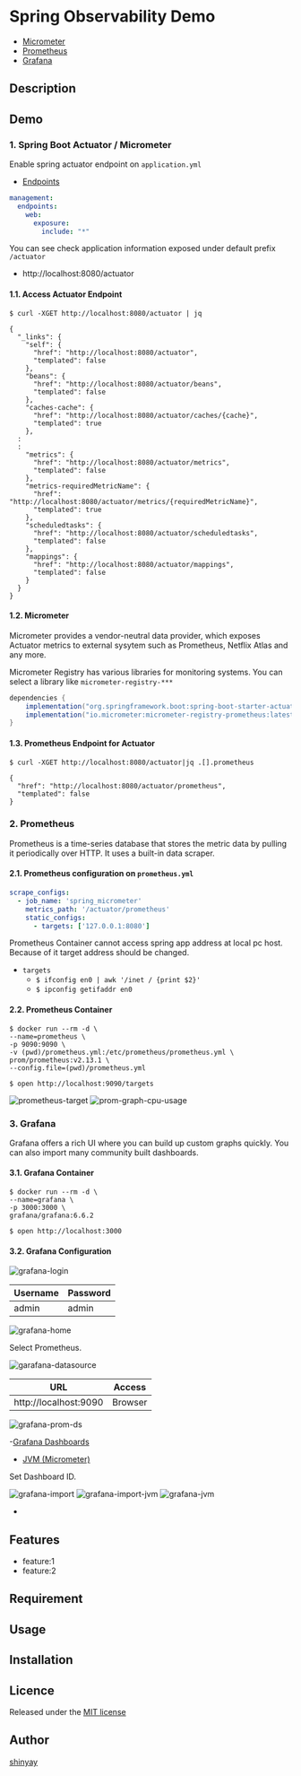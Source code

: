 # Spring Observability Demo

- [Micrometer](https://micrometer.io)
- [Prometheus](https://prometheus.io/)
- [Grafana](https://grafana.com/docs/grafana/latest/)

## Description

## Demo

### 1. Spring Boot Actuator / Micrometer

Enable spring actuator endpoint on `application.yml`

- [Endpoints](https://docs.spring.io/spring-boot/docs/current/reference/html/production-ready-features.html#production-ready-endpoints)

```yaml
management:
  endpoints:
    web:
      exposure:
        include: "*"
```

You can see check application information exposed under default prefix `/actuator`

- http://localhost:8080/actuator

#### 1.1. Access Actuator Endpoint

```
$ curl -XGET http://localhost:8080/actuator | jq

{
  "_links": {
    "self": {
      "href": "http://localhost:8080/actuator",
      "templated": false
    },
    "beans": {
      "href": "http://localhost:8080/actuator/beans",
      "templated": false
    },
    "caches-cache": {
      "href": "http://localhost:8080/actuator/caches/{cache}",
      "templated": true
    },
  :
  :
    "metrics": {
      "href": "http://localhost:8080/actuator/metrics",
      "templated": false
    },
    "metrics-requiredMetricName": {
      "href": "http://localhost:8080/actuator/metrics/{requiredMetricName}",
      "templated": true
    },
    "scheduledtasks": {
      "href": "http://localhost:8080/actuator/scheduledtasks",
      "templated": false
    },
    "mappings": {
      "href": "http://localhost:8080/actuator/mappings",
      "templated": false
    }
  }
}
```

#### 1.2. Micrometer
Micrometer provides a vendor-neutral data provider, which exposes Actuator metrics to external sysytem such as Prometheus, Netflix Atlas and any more.

Micrometer Registry has various libraries for monitoring systems. You can select a library like `micrometer-registry-***`

```gradle
dependencies {
	implementation("org.springframework.boot:spring-boot-starter-actuator")
	implementation("io.micrometer:micrometer-registry-prometheus:latest.release")
}
```

#### 1.3. Prometheus Endpoint for Actuator

```
$ curl -XGET http://localhost:8080/actuator|jq .[].prometheus

{
  "href": "http://localhost:8080/actuator/prometheus",
  "templated": false
}
```

### 2. Prometheus

Prometheus is a time-series database that stores the metric data by pulling it periodically over HTTP. It uses a built-in data scraper.

#### 2.1. Prometheus configuration on `prometheus.yml`

```yaml
scrape_configs:
  - job_name: 'spring_micrometer'
    metrics_path: '/actuator/prometheus'
    static_configs:
      - targets: ['127.0.0.1:8080']
```

Prometheus Container cannot access spring app address at local pc host. Because of it target address should be changed.

- `targets`
  - `$ ifconfig en0 | awk '/inet / {print $2}'`
  - `$ ipconfig getifaddr en0`

#### 2.2. Prometheus Container

```
$ docker run --rm -d \
--name=prometheus \
-p 9090:9090 \
-v (pwd)/prometheus.yml:/etc/prometheus/prometheus.yml \
prom/prometheus:v2.13.1 \
--config.file=(pwd)/prometheus.yml
```

```
$ open http://localhost:9090/targets
```
![prometheus-target](images/prometheus-target.png)
![prom-graph-cpu-usage](images/prom-graph-cpu-usage.png)

### 3. Grafana

Grafana offers a rich UI where you can build up custom graphs quickly. You can also import many community built dashboards.

#### 3.1. Grafana Container

```
$ docker run --rm -d \
--name=grafana \
-p 3000:3000 \
grafana/grafana:6.6.2
```

```
$ open http://localhost:3000
```

#### 3.2. Grafana Configuration

![grafana-login](images/grafana-login.png)

|Username|Password|
|--------|--------|
|admin|admin|

![grafana-home](images/grafana-home.png)

Select Prometheus.

![garafana-datasource](images/grafana-datasource.png)

|URL|Access|
|---|------|
|http://localhost:9090|Browser|

![grafana-prom-ds](images/grafana-prom-ds.png)

-[Grafana Dashboards](https://grafana.com/grafana/dashboards)
  - [JVM (Micrometer)](https://grafana.com/grafana/dashboards/4701)

Set Dashboard ID.

![grafana-import](images/grafana-import.png)
![grafana-import-jvm](images/grafana-import-jvm.png)
![grafana-jvm](images/grafana-jvm.png)

- 
## Features

- feature:1
- feature:2

## Requirement

## Usage

## Installation

## Licence

Released under the [MIT license](https://gist.githubusercontent.com/shinyay/56e54ee4c0e22db8211e05e70a63247e/raw/34c6fdd50d54aa8e23560c296424aeb61599aa71/LICENSE)

## Author

[shinyay](https://github.com/shinyay)
